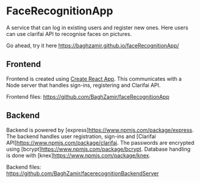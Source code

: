 # FaceRecognitionApp

A service that can log in existing users and register new ones. Here users can use clarifai API to recognise faces on pictures.

Go ahead, try it here https://baghzamir.github.io/faceRecognitionApp/

## Frontend

Frontend is created using [Create React App](https://github.com/facebook/create-react-app).
This communicates with a Node server that handles sign-ins, registering and Clarifai API.

Frontend files: https://github.com/BaghZamir/faceRecognitionApp

## Backend

Backend is powered by [express]https://www.npmjs.com/package/express.
The backend handles user registration, sign-ins and [Clarifai API]https://www.npmjs.com/package/clarifai.
The passwords are encrypted using [bcrypt]https://www.npmjs.com/package/bcrypt.
Database handling is done with [knex]https://www.npmjs.com/package/knex.

Backend files: https://github.com/BaghZamir/facerecognitionBackendServer
